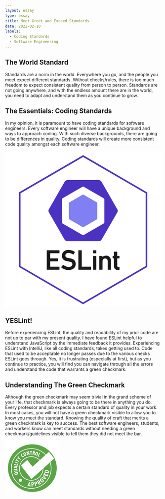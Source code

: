 ```yaml
---
layout: essay
type: essay
title: Meet Greet and Exceed Standards 
date: 2022-02-10
labels:
  - Coding Standards
  - Software Engineering
---
```

## The World Standard
Standards are a norm in the world. Everywhere you go, and the people you meet expect different standards. Without checks/rules, there is too much freedom to expect consistent quality from person to person. Standards are not going anywhere, and with the endless amount there are in the world, you need to adapt and understand them as you continue to grow.

## The Essentials: Coding Standards
In my opinion, it is paramount to have coding standards for software engineers. Every software engineer will have a unique background and ways to approach coding. With such diverse backgrounds, there are going to be differences in quality. Coding standards will create more consistent code quality amongst each software engineer.

<img class="ui small right floated rounded image" src="../images/eslint.png">

## YESLint!
Before experiencing ESLint, the quality and readability of my prior code are not up to par with my present quality. I have found ESLint helpful to understand JavaScript by the immediate feedback it provides. Experiencing ESLint with IntelliJ, like all coding standards, takes getting used to. Code that used to be acceptable no longer passes due to the various checks ESLint goes through. Yes, it is frustrating (especially at first), but as you continue to practice, you will find you can navigate through all the errors and understand the code that warrants a green checkmark.

## Understanding The Green Checkmark
Although the green checkmark may seem trivial in the grand scheme of your life, that checkmark is always going to be there in anything you do. Every professor and job expects a certain standard of quality in your work. In most cases, you will not have a green checkmark visible to allow you to know you meet the standard. Knowing the quality of craft that merits a green checkmark is key to success. The best software engineers, students, and workers know can meet standards without needing a green checkmark/guidelines visible to tell them they did not meet the bar.

<img class="ui medium right floated rounded image" src="../images/check.png">
